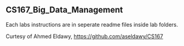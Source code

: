 ## CS167_Big_Data_Management

Each labs instructions are in seperate readme files inside lab folders.

Curtesy of Ahmed Eldawy, https://github.com/aseldawy/CS167

